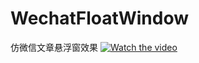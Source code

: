 # WechatFloatWindow
仿微信文章悬浮窗效果
[![Watch the video](https://raw.github.com/GabLeRoux/WebMole/master/ressources/WebMole_Youtube_Video.png)](https://github.com/callmetang/WechatFloatWindow/blob/master/mp4/Movie201903260946.mp4)

